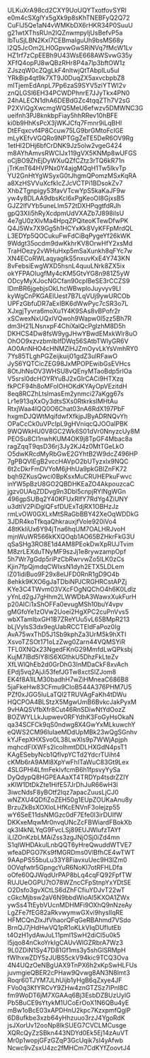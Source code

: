 ULKuXrA98cd2CXY9UoUQYTxotfovSYRI
e0m4cSXglYx5gXk9p8sKhTNEBFyQ2Q72
CuFlJ5Qe1aN4vWMKbDX6rHKR34P0SuuU
g21wtXThsRUn2lQZnwmpyIjUsBefvP5a
lbTuSjLBN2Kxl7CEBmaIguUh9bsMS68y
l2Q5JcOm2LH0GpvwGwSRiNVq7fMcW1Lv
HZ1rf7zCpEEBh9U43WsE668AWSvwG35y
XFfQ4opPJ8wQBzRHr8P4a7lp3bftOW1z
ZJszqW0cZQgLkF4nItwjQtTAbpILu5uI
YRkBip4qt9k7XT9J0DuqZX5axvcbpbZ8
mITjemEdAnpL7Pp6zaS9SYV5ziYTWI2v
znQLGSl6EH34PCWDPhnrE7JJyTkx4PN0
24hALECN1dhA6DEBdGZc4tqqZTh7V2sG
P2XViQgXwcmgWQ5MeU6efwzv5DMWNC3G
ueifnh3PJ8knkbpFiay5hhRRev10hBFE
ki0b9HhKsPcX3jWKJCfq7Fmnr9iLqBHI
DtEFqxcvf4P8Ccuw75LG9brGMtoFcIGE
mLyKEfvVGQRo9NPTGgZeTE5DeR6OV9Rg
1etHI2DHj6bfCrDNK9Jz5olw2vgeG424
m8AYhAmvsRWCIJx119gVX5KNMp8wUFGS
oCjBO9ZhEjDyWXuQZfCZtz3rTQ6kR71n
jTrKmT64HVPNx0Y4ajgMQqH1Tw5lkvTp
YU2GnHtYgWSyxG0tJhgmQPomzMSxKqRA
a8XzHSVVuXcfkIcZJcVCTPi1BDsokZv7
XhbZTgnpigy53favVTcwYpS5kaKaJF9w
yw4y8DLAA9dbsKcl6xPgKeoOI8GjxsB5
GJZ2lfVYb5uneLlm572tDXHPqgtfdRJh
gpQ3XIi5hRyXcdpmUdVXAZb7J898ilsU
4e7gU0zXIvMa4HpqZPQiteoKTewDfwPK
Q4J5Wx7X9Gg5h1HCYxKk8VyKFFpMrdQL
L3EDYp5QOCukuFwFdCiBqPygeYf26kWK
9Wdgt35ocdm9dwKkhrKV8OrwHfY2xsMd
TraHOezy2vWHuHxp5mSaXunkh8qFYc7w
XN4ECoRWLaqyagIkS5nxuvKxE4Y743KN
8vFebsiEwgWXD5hsnL4quuLNrk8ZX5ix
okYFPAOIugfMy4cKM5GtvYG8n981Z5yW
ODcyMyXJocNGCfan90cpIBeSE3rCCZS9
lDmBR6jgebjsOkLhcWBwploJuyvyv9Ll
kyWgCnPKGAElUest7B7LqVUj9ywURCOb
UPFzGbfuDR7aExIBK6dWwPyc7cSR3o7L
XJxgjTyvra6moXu1Y4K9SAs8vBPofr2r
xSCwexNxUQxIVQwoh9Wapw0I5zz5Bh7R
dm3H21LNsnxpF4ChiXalQcPglzhM8D5h
DKHCS4Dw8fsW9ygJHwYBwdEMxkWlr8uO
OhOO9xzvzbmIbIfDWq56SAtbTWIyGR6V
AO0AnNHO4cHNMZlHJZmOyvLkYsVmhRY0
7Ys85TLghPGZeijkuij01gdZ3uIRFawO
JyS6YQTCicZEG98JxMPOPEwibGsEVHcs
8OtJhNsOV3WHSU8vQEnyMTaoBdp5rIOa
V5srsl0dcHOYRYuBJ2xGIrCACi9HTXzq
fkPCF94h8oMFolOHOKdKYAyOpVEzitdH
8eq8RCZhLtslmasEm2ynmci27aKgg67s
Lr1e913qXxOy3dtsSXs0RtkrkslMHtAu
RtxjWaa4IQQ0O6Chat03nA6RdX197PbF
hxgmDJQWtMqifdwfXfkjpJByADRNQvYh
OPaCcCk0uVPcIpL9gHVniqcQJOOaIPBK
9WQWkHU0V8GC2Wk6S01dVr0NnyzcUy8M
PEOSu8CI1nwhKUM4OK9j8TpGF4Mbac8a
ragZqqT9qsD36rj3Jy2KJ4z0MtTGeLkO
O5dwKRcdMyRbGwE2GYhtB2W9dcZ496HP
7gPBQVlEgB2vccHAVpO2bUTyzxlx9NQC
6t2cDkrFmDVYoM6jHhUa9pkGBlZnFK72
bqh9ZKusQwci0BpKsxMuCRUHEPkuFwvc
inYW5pBzU8GO2QBDHKEaZO4AkpouzcaC
jgzv0UAqZDDvg9n3Dbl5cnpjRYINgWGn
496gpSUBq2Y40KFUxRlfY7RdYg4ZiUNY
u3dtlV2PiDglQFsfDUExTdjRX1OBHzJz
rmLvOW0GXLxMtSRaGbBBY42XeOqWDDkG
3JDR4koTfkqaQhkrauxjfVole920iVo4
48tKkIiUx6Y94jTna6hqUM7OALHRJvoH
mjnWuWR566kKXQOqb1AO65BZHkrFkG3U
qSaSHg3RO8E1d4AM8PEokDwXpRUJTvim
M8zrLEXduTNyMF9szJj1e8rywzampOpf
5h7Wr7gGdp5riPzCbRwrvwZo5lLK0zCs
Kjin7fpQjmdqCWIxsN1dyh2ETX5LDLem
IZ01idiBuo9F29x8elJFD0RnR1gD9O4b
8ehkk9KXO6gJaTDbiNPJCRGHRCstAPZj
KYe3C4TWvm03VXcFOgNQChO4h6K0Ldlz
yYnLd2gJ7gHhm2LWWDbA3WawxXukFurH
p20AICi1xShOFFa0evugMSh10buY4vpv
gMGfoYe1zOVw2Uoei2HgXPC2cuPnVvs5
wbXTamIbxGH1B7ZReYUu5vL65BMpR213
bLjVylsS3dx9egUabRCCTEldFaPoz0Ig
AvA75wxThD5J1Sb9kphZa3UrM5k9hXTI
XsvoTZSOt171oLzZwg0Zarn44VQMSYiR
TFL0XNQx23NgedFKnG29MmfdLwQPksbj
KujM7lBd5lY8lS6XGthkU5DhzFkLteZv
XfLWlQhEb2d0GrDhG3InMDaCkF8xvAch
EPdj5vq2AjJi53fefJGTw8xctSlZJom8
EK4f8A1ILM30badhH7wZiHMneaC686B8
5jaFkeHw83CFmu9CIoB544A376PHM7U5
PZf0xJGG5IuLaTQl2TRUVAgFaKh4tDWu
HQCPOA4BLStzX5MgwUmB6BvkcJakPyxM
9vHAQSVfbXfr8Cut46RnSDiwNtYdOozZ
BOZWYLLkJupwev0RFYdhK3FoGyHsOkaN
qa34SCFCk9qS0ndwg8X4GwYxMLkuwchY
eQWS2CM96luIaeMDdUpMBk23wQgSGnhv
kYJFepXHXSvo0L38LwXls9p7WWjApjph
mqhcdFIXWFs2lcoIhmtDDLHXGdN4psT1
KAgESebyNcb1QflvpYCTd2YdcrTUiht4
cKMb6rA9AMl8XpYwFhITaWuC83Gt9Lex
4SLGPHl4LfmFeklvfcmB6h1fpsvyYySa
DyQdypQ8HGPEAAaXT4TRDYp4tsdrZZlY
xKlW1DtDkZte1HifE57JrDhJuR66wH3l
3iwcNdsF8yBOtf2Iqz7apacZuusLjCJ0
wNZXU4QDfiZoZEH50g1EUpZOUKaAnu8y
BrzuZkBsXOXloLHfKcENVnF3olejzp55
wY6SeE11dsNMGzc0dF7Efe0l3irDUIfW
DKKxeMqwMr0nvqUNcZcFBWiardFBokXb
qk3l4kNLYqG9FvcLSj89EUJWlufzTAYf
iLlZOnKzbLMAiZss3zgJNjOSj0iZd4mn
S1qIWHDAkulLnbQQT6yHreQwuddWTVE7
wfeaDPGO7Ks9fMGRDms0VlBfhCE4wTWT
9AApPS55buLu33Y8FiavxuUec9H3lZm0
0OVqfwtr5GpngcYuR6NoKI7otRFHLDfa
oOfe60QJWqdUrPAP8bLq4cqFQ92FpfTW
RUJUeOGPU7tO78WZncCFpStnpYxYDtSE
O2Dsfo3gvXCtLS6dZhFCfiuYDJvT22wT
cGkcMjbsw2aV6N9bbdWioAl5KXOA1ZWx
ywSs4TtEybVUcnMDHMFi9OXhQ9nNzeAy
LgZFe7fEG82aRkvwymwGXvi9hyslIqRE
HFMCQnZlxJfVhaorQFqGeRBAhmd7VSdo
BrnQJ7jHdHwVQ1pR1oKLkVIqDUfIutEb
t4OzH1ydAwJuL11pmI1SwH2diCl5u0k5
l5jqo84nCkoYrkIgCAUvWlGZRbrA7Wz3
9L0ZDiN1Sy47D81Gf1ms3y5shGlSRMpH
fWlhxwZDY5zJUBS5ckV94kic9TCQ3Ova
4N4UQzOeNBgUAX9TnPX6h2xKpSwHLFUs
juvmgieQBER2cPHaw9Qvwg8AN3N8lmt3
Roqr60TJYM7JLhUijb1yHgB6qZxye4JF
FVo0q3KfYRCvY9ZHw4znGTZSz7IPnl8C
fm9WoDT6jM7XGAAq6Bj3EsbDZBUzUylG
Pb5BuCE9sYtykM1UCoErOoX1N6QBu4yE
mBw1oBcE03xAPDHnU2kpc7KzxpmfQglP
6D8ufkbe3xzb64yHhzuuo3rzJ4YgoRdK
jsJXorUv12ooNp8lkSUEG7CVCLMCusge
XQRcQyZzSBkn443NDYd0Ek5Ej14zAuVT
Mr0p1wopjGFzGZqP3GcUqik7sI4yAfwb
Ncwc9vZsxU4zc2fMHCm7CdKYfZoovtJ4
